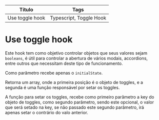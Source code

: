 | Título          | Tags                    |
| --------------- | ----------------------- |
| Use toggle hook | Typescript, Toggle Hook |

# Use toggle hook

Este hook tem como objetivo controlar objetos que seus valores sejam `booleans`, é útil para controlar a abertura de vários modais, accordions, entre outros que necessitam deste tipo de funcionamento.

Como parâmetro recebe apenas o `initialState`.

Retorna um array, onde a primeira posição é o objeto de toggles, e a segunda é uma função responsável por setar os toggles.

A função para setar os toggles, recebe como primeiro parâmetro a key do objeto de toggles, como segundo parâmetro, sendo este opcional, o valor que será setado na key, se não passado este segundo parâmetro, irá apenas setar o contrário do valo anterior.

